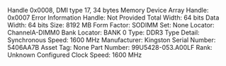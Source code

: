 Handle 0x0008, DMI type 17, 34 bytes
Memory Device
	Array Handle: 0x0007
	Error Information Handle: Not Provided
	Total Width: 64 bits
	Data Width: 64 bits
	Size: 8192 MB
	Form Factor: SODIMM
	Set: None
	Locator: ChannelA-DIMM0
	Bank Locator: BANK 0
	Type: DDR3
	Type Detail: Synchronous
	Speed: 1600 MHz
	Manufacturer: Kingston
	Serial Number: 5406AA7B
	Asset Tag: None
	Part Number: 99U5428-053.A00LF 
	Rank: Unknown
	Configured Clock Speed: 1600 MHz

